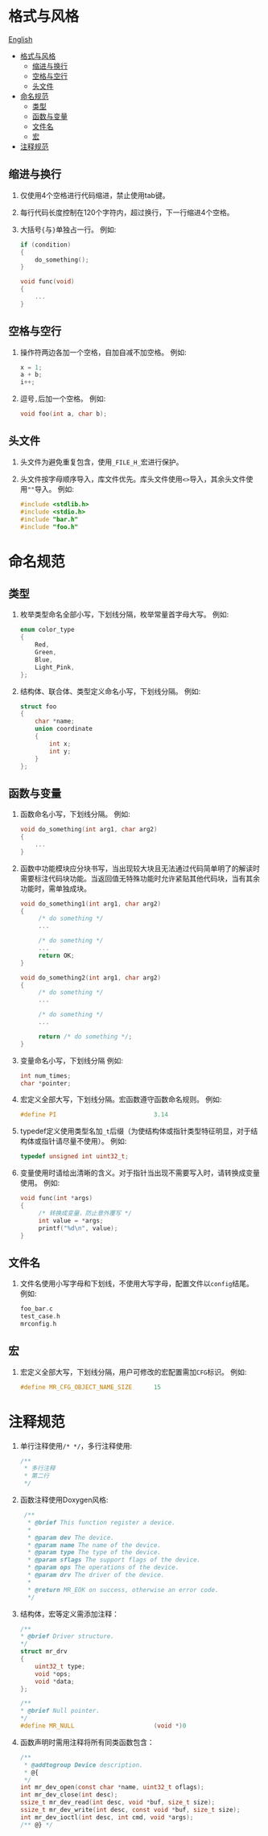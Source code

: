 # 格式与风格

[English](coding_style_EN.md)

<!-- TOC -->
* [格式与风格](#格式与风格)
  * [缩进与换行](#缩进与换行)
  * [空格与空行](#空格与空行)
  * [头文件](#头文件)
* [命名规范](#命名规范)
  * [类型](#类型)
  * [函数与变量](#函数与变量)
  * [文件名](#文件名)
  * [宏](#宏)
* [注释规范](#注释规范)
<!-- TOC -->

## 缩进与换行

1. 仅使用4个空格进行代码缩进，禁止使用tab键。
2. 每行代码长度控制在120个字符内，超过换行，下一行缩进4个空格。
3. 大括号`{`与`}`单独占一行。
   例如:

   ```c
   if (condition)  
   {
       do_something();
   }

   void func(void)  
   {
       ...
   }
   ```

## 空格与空行

1. 操作符两边各加一个空格，自加自减不加空格。
   例如:

   ```c  
   x = 1;  
   a + b;
   i++;
   ```

2. 逗号`,`后加一个空格。
   例如:

   ```c
   void foo(int a, char b);
   ```

## 头文件

1. 头文件为避免重复包含，使用`_FILE_H_`宏进行保护。
2. 头文件按字母顺序导入，库文件优先。库头文件使用`<>`导入，其余头文件使用`""`导入。
   例如:

   ```c  
   #include <stdlib.h>   
   #include <stdio.h>
   #include "bar.h"
   #include "foo.h"
   ```

# 命名规范

## 类型

1. 枚举类型命名全部小写，下划线分隔，枚举常量首字母大写。
   例如:

   ```c
   enum color_type
   {
       Red,  
       Green,
       Blue,
       Light_Pink,
   };
   ```

2. 结构体、联合体、类型定义命名小写，下划线分隔。
   例如:

   ```c
   struct foo
   {
       char *name;
       union coordinate
       {
           int x;
           int y;
       }
   };
   ```

## 函数与变量

1. 函数命名小写，下划线分隔。
   例如:

   ```c
   void do_something(int arg1, char arg2)
   {
       ...
   }
   ```

2. 函数中功能模块应分块书写，当出现较大块且无法通过代码简单明了的解读时需要标注代码块功能。当返回值无特殊功能时允许紧贴其他代码块，当有其余功能时，需单独成块。

   ```c
   void do_something1(int arg1, char arg2)
   {
        /* do something */
        ...
   
        /* do something */
        ...
        return OK;
   }
   
   void do_something2(int arg1, char arg2)
   {
        /* do something */
        ...
   
        /* do something */
        ...
   
        return /* do something */;
   }
   ```

3. 变量命名小写，下划线分隔
   例如:

   ```c
   int num_times;
   char *pointer;
   ```

4. 宏定义全部大写，下划线分隔。宏函数遵守函数命名规则。
   例如:

   ```c
   #define PI                           3.14
   ```

5. typedef定义使用类型名加`_t`后缀（为使结构体或指针类型特征明显，对于结构体或指针请尽量不使用）。
   例如:

   ```c
   typedef unsigned int uint32_t;
   ```

6. 变量使用时请给出清晰的含义。对于指针当出现不需要写入时，请转换成变量使用。
   例如:

   ```c
   void func(int *args)
   {
        /* 转换成变量，防止意外覆写 */
        int value = *args;
        printf("%d\n", value);
   }
   ```

## 文件名

1. 文件名使用小写字母和下划线，不使用大写字母，配置文件以`config`结尾。
   例如:

   ```c
   foo_bar.c
   test_case.h
   mrconfig.h
   ```

## 宏

1. 宏定义全部大写，下划线分隔，用户可修改的宏配置需加`CFG`标识。
   例如:

   ```c
   #define MR_CFG_OBJECT_NAME_SIZE      15
   ```

# 注释规范

1. 单行注释使用`/* */`，多行注释使用:

    ```c
    /**
     * 多行注释
     * 第二行
     */
    ```

2. 函数注释使用Doxygen风格:

   ```c
    /**
     * @brief This function register a device.
     *
     * @param dev The device.
     * @param name The name of the device.
     * @param type The type of the device.
     * @param sflags The support flags of the device.
     * @param ops The operations of the device.
     * @param drv The driver of the device.
     *
     * @return MR_EOK on success, otherwise an error code.
     */ 
   ```

3. 结构体，宏等定义需添加注释：

    ```c
   /**
    * @brief Driver structure.
    */
    struct mr_drv
    {
        uint32_t type;                                                  /**< Device type */
        void *ops;                                                      /**< Driver operations */
        void *data;                                                     /**< Driver data */
    };
   
   /**
    * @brief Null pointer.
    */
   #define MR_NULL                      (void *)0
   ```

4. 函数声明时需用注释将所有同类函数包含：

   ```c
   /**
    * @addtogroup Device description.
    * @{
    */
   int mr_dev_open(const char *name, uint32_t oflags);
   int mr_dev_close(int desc);
   ssize_t mr_dev_read(int desc, void *buf, size_t size);
   ssize_t mr_dev_write(int desc, const void *buf, size_t size);
   int mr_dev_ioctl(int desc, int cmd, void *args);
   /** @} */
    ```
   